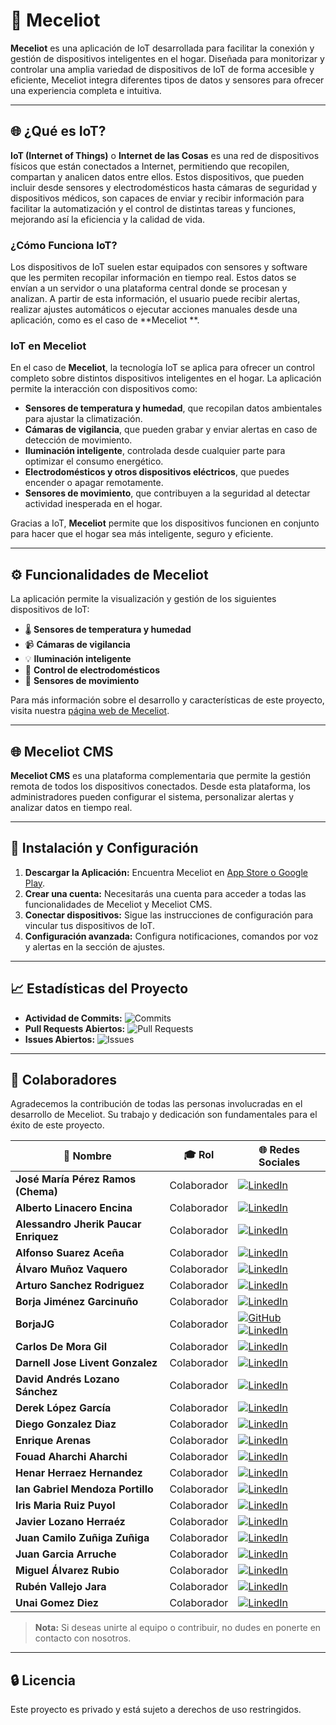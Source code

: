 # 🚀 Meceliot

**Meceliot** es una aplicación de IoT desarrollada para facilitar la conexión y gestión de
dispositivos inteligentes en el hogar. Diseñada para monitorizar y controlar una amplia variedad de
dispositivos de IoT de forma accesible y eficiente, Meceliot integra diferentes tipos de datos y
sensores para ofrecer una experiencia completa e intuitiva.

---

## 🌐 ¿Qué es IoT?

**IoT (Internet of Things)** o **Internet de las Cosas** es una red de dispositivos físicos que
están conectados a Internet, permitiendo que recopilen, compartan y analicen datos entre ellos.
Estos dispositivos, que pueden incluir desde sensores y electrodomésticos hasta cámaras de seguridad
y dispositivos médicos, son capaces de enviar y recibir información para facilitar la automatización
y el control de distintas tareas y funciones, mejorando así la eficiencia y la calidad de vida.

### ¿Cómo Funciona IoT?

Los dispositivos de IoT suelen estar equipados con sensores y software que les permiten recopilar
información en tiempo real. Estos datos se envían a un servidor o una plataforma central donde se
procesan y analizan. A partir de esta información, el usuario puede recibir alertas, realizar
ajustes automáticos o ejecutar acciones manuales desde una aplicación, como es el caso de **Meceliot
**.

### IoT en Meceliot

En el caso de **Meceliot**, la tecnología IoT se aplica para ofrecer un control completo sobre
distintos dispositivos inteligentes en el hogar. La aplicación permite la interacción con
dispositivos como:

- **Sensores de temperatura y humedad**, que recopilan datos ambientales para ajustar la
  climatización.
- **Cámaras de vigilancia**, que pueden grabar y enviar alertas en caso de detección de movimiento.
- **Iluminación inteligente**, controlada desde cualquier parte para optimizar el consumo
  energético.
- **Electrodomésticos y otros dispositivos eléctricos**, que puedes encender o apagar remotamente.
- **Sensores de movimiento**, que contribuyen a la seguridad al detectar actividad inesperada en el
  hogar.

Gracias a IoT, **Meceliot** permite que los dispositivos funcionen en conjunto para hacer que el
hogar sea más inteligente, seguro y eficiente.

---

## ⚙️ Funcionalidades de Meceliot

La aplicación permite la visualización y gestión de los siguientes dispositivos de IoT:

- 🌡️ **Sensores de temperatura y humedad**
- 📹 **Cámaras de vigilancia**
- 💡 **Iluminación inteligente**
- 🔌 **Control de electrodomésticos**
- 🚶 **Sensores de movimiento**

Para más información sobre el desarrollo y características de este proyecto, visita
nuestra [página web de Meceliot](#).

---

## 🌐 Meceliot CMS

**Meceliot CMS** es una plataforma complementaria que permite la gestión remota de todos los
dispositivos conectados. Desde esta plataforma, los administradores pueden configurar el sistema,
personalizar alertas y analizar datos en tiempo real.

---

## 📄 Instalación y Configuración

1. **Descargar la Aplicación:** Encuentra Meceliot en [App Store o Google Play](#).
2. **Crear una cuenta:** Necesitarás una cuenta para acceder a todas las funcionalidades de Meceliot
   y Meceliot CMS.
3. **Conectar dispositivos:** Sigue las instrucciones de configuración para vincular tus
   dispositivos de IoT.
4. **Configuración avanzada:** Configura notificaciones, comandos por voz y alertas en la sección de
   ajustes.

---

## 📈 Estadísticas del Proyecto

- **Actividad de Commits:** ![Commits](https://img.shields.io/github/commit-activity/m/BorjaJG/Meceliot)
- **Pull Requests Abiertos:** ![Pull Requests](https://img.shields.io/github/issues-pr/BorjaJG/Meceliot)
- **Issues Abiertos:** ![Issues](https://img.shields.io/github/issues/BorjaJG/Meceliot)

---

## 👥 Colaboradores

Agradecemos la contribución de todas las personas involucradas en el desarrollo de Meceliot. Su
trabajo y dedicación son fundamentales para el éxito de este proyecto.

| 👤 **Nombre**                         | 🎓 **Rol**  | 🌐 **Redes Sociales**                                                                                                                                                                                                                                                                     |
|---------------------------------------|-------------|-------------------------------------------------------------------------------------------------------------------------------------------------------------------------------------------------------------------------------------------------------------------------------------------|
| **José María Pérez Ramos (Chema)**    | Colaborador | [![LinkedIn](https://img.shields.io/badge/-LinkedIn-0077B5?style=for-the-badge&logo=linkedin&logoColor=white)](https://www.linkedin.com/in/jmperezramos/)                                                                                                                                 |
| **Alberto Linacero Encina**           | Colaborador | [![LinkedIn](https://img.shields.io/badge/-LinkedIn-0077B5?style=for-the-badge&logo=linkedin&logoColor=white)](https://www.linkedin.com/in/alberto-linacero-encinar-974101162)                                                                                                            |
| **Alessandro Jherik Paucar Enriquez** | Colaborador | [![LinkedIn](https://img.shields.io/badge/-LinkedIn-0077B5?style=for-the-badge&logo=linkedin&logoColor=white)](https://es.linkedin.com/in/alessandropaucar)                                                                                                                               |
| **Alfonso Suarez Aceña**              | Colaborador | [![LinkedIn](https://img.shields.io/badge/-LinkedIn-0077B5?style=for-the-badge&logo=linkedin&logoColor=white)](https://www.linkedin.com/in/alfonso-suarez-acena/)                                                                                                                         |
| **Álvaro Muñoz Vaquero**              | Colaborador | [![LinkedIn](https://img.shields.io/badge/-LinkedIn-0077B5?style=for-the-badge&logo=linkedin&logoColor=white)](https://www.linkedin.com/in/%C3%A1lvaro-mu%C3%B1oz-70b573283/)                                                                                                             |
| **Arturo Sanchez Rodriguez**          | Colaborador | [![LinkedIn](https://img.shields.io/badge/-LinkedIn-0077B5?style=for-the-badge&logo=linkedin&logoColor=white)](https://www.linkedin.com/in/arturo-s%C3%A1nchez-rodr%C3%ADguez-003238310)                                                                                                  |
| **Borja Jiménez Garcinuño**           | Colaborador | [![LinkedIn](https://img.shields.io/badge/-LinkedIn-0077B5?style=for-the-badge&logo=linkedin&logoColor=white)](https://www.linkedin.com/in/borja-jimenez-garcinu%C3%B1o-5b259026b/)                                                                                                       |
| **BorjaJG**                           | Colaborador | [![GitHub](https://img.shields.io/badge/-GitHub-181717?style=for-the-badge&logo=github&logoColor=white)](https://github.com/BorjaJG) [![LinkedIn](https://img.shields.io/badge/-LinkedIn-0077B5?style=for-the-badge&logo=linkedin&logoColor=white)](https://www.linkedin.com/in/borjajg/) |
| **Carlos De Mora Gil**                | Colaborador | [![LinkedIn](https://img.shields.io/badge/-LinkedIn-0077B5?style=for-the-badge&logo=linkedin&logoColor=white)](https://www.linkedin.com/in/carlos-de-mora-gil-383931333/)                                                                                                                 |
| **Darnell Jose Livent Gonzalez**      | Colaborador | [![LinkedIn](https://img.shields.io/badge/-LinkedIn-0077B5?style=for-the-badge&logo=linkedin&logoColor=white)](https://www.linkedin.com/in/darnell-livent-g-6a0aa823a/)                                                                                                                   |
| **David Andrés Lozano Sánchez**       | Colaborador | [![LinkedIn](https://img.shields.io/badge/-LinkedIn-0077B5?style=for-the-badge&logo=linkedin&logoColor=white)](https://es.linkedin.com/in/david-lozano-s%C3%A1nchez-3b282132a)                                                                                                            |
| **Derek López García**                | Colaborador | [![LinkedIn](https://img.shields.io/badge/-LinkedIn-0077B5?style=for-the-badge&logo=linkedin&logoColor=white)](https://www.linkedin.com/in/derek-l%C3%B3pez-garc%C3%ADa-b1338032a/)                                                                                                       |
| **Diego Gonzalez Diaz**               | Colaborador | [![LinkedIn](https://img.shields.io/badge/-LinkedIn-0077B5?style=for-the-badge&logo=linkedin&logoColor=white)](https://www.linkedin.com/in/diego-gonz%C3%A1lez-d%C3%ADaz/)                                                                                                                |
| **Enrique Arenas**                    | Colaborador | [![LinkedIn](https://img.shields.io/badge/-LinkedIn-0077B5?style=for-the-badge&logo=linkedin&logoColor=white)](https://www.linkedin.com/in/enrique-arenas-aa0b74335)                                                                                                                      |
| **Fouad Aharchi Aharchi**             | Colaborador | [![LinkedIn](https://img.shields.io/badge/-LinkedIn-0077B5?style=for-the-badge&logo=linkedin&logoColor=white)](https://www.linkedin.com/in/fouad-aharchi-aharchi-40a614227)                                                                                                               |
| **Henar Herraez Hernandez**           | Colaborador | [![LinkedIn](https://img.shields.io/badge/-LinkedIn-0077B5?style=for-the-badge&logo=linkedin&logoColor=white)](https://www.linkedin.com/in/henar-herraez-09522823a/)                                                                                                                      |
| **Ian Gabriel Mendoza Portillo**      | Colaborador | [![LinkedIn](https://img.shields.io/badge/-LinkedIn-0077B5?style=for-the-badge&logo=linkedin&logoColor=white)](https://www.linkedin.com/in/ian-mendoza-4bb7332a6/)                                                                                                                        |
| **Iris Maria Ruiz Puyol**             | Colaborador | [![LinkedIn](https://img.shields.io/badge/-LinkedIn-0077B5?style=for-the-badge&logo=linkedin&logoColor=white)](https://www.linkedin.com/in/iris-maria-ruiz-puyol-397320268/)                                                                                                              |
| **Javier Lozano Herraéz**             | Colaborador | [![LinkedIn](https://img.shields.io/badge/-LinkedIn-0077B5?style=for-the-badge&logo=linkedin&logoColor=white)](https://www.linkedin.com/in/javier-lozano-herr%C3%A1ez-356a482b0/)                                                                                                         |
| **Juan Camilo Zuñiga Zuñiga**         | Colaborador | [![LinkedIn](https://img.shields.io/badge/-LinkedIn-0077B5?style=for-the-badge&logo=linkedin&logoColor=white)](https://www.linkedin.com/in/juan-camilo-zu%C3%B1iga-3bb39518b/)                                                                                                            |
| **Juan Garcia Arruche**               | Colaborador | [![LinkedIn](https://img.shields.io/badge/-LinkedIn-0077B5?style=for-the-badge&logo=linkedin&logoColor=white)]()                                                                                                                                                                          |
| **Miguel Álvarez Rubio**              | Colaborador | [![LinkedIn](https://img.shields.io/badge/-LinkedIn-0077B5?style=for-the-badge&logo=linkedin&logoColor=white)](https://es.linkedin.com/in/miguel-%C3%A1lvarez-rubio-7369a92b0)                                                                                                            |
| **Rubén Vallejo Jara**                | Colaborador | [![LinkedIn](https://img.shields.io/badge/-LinkedIn-0077B5?style=for-the-badge&logo=linkedin&logoColor=white)](https://www.linkedin.com/in/rub%C3%A9n-vallejo-jara-131926153/)                                                                                                            |
| **Unai Gomez Diez**                   | Colaborador | [![LinkedIn](https://img.shields.io/badge/-LinkedIn-0077B5?style=for-the-badge&logo=linkedin&logoColor=white)](https://www.linkedin.com/in/unai-gomez-diez)                                                                                                                               |

> **Nota:** Si deseas unirte al equipo o contribuir, no dudes en ponerte en contacto con nosotros.

---

## 🔒 Licencia

Este proyecto es privado y está sujeto a derechos de uso restringidos.
